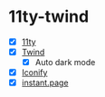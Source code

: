 # 11ty-twind

- [x] [11ty](https://11ty.dev)
- [x] [Twind](https://twind.style)
    - [x] Auto dark mode
- [x] [Iconify](https://iconify.design/)
- [x] [instant.page](https://instant.page)
